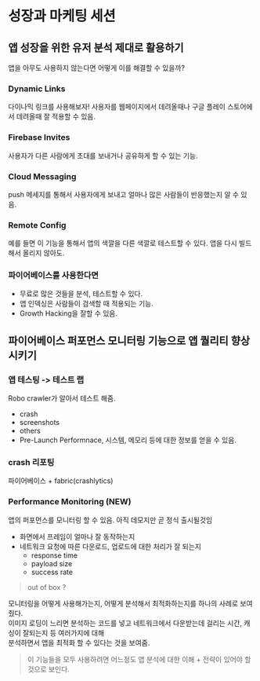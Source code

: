 # 성장과 마케팅 세션

## 앱 성장을 위한 유저 분석 제대로 활용하기
앱을 아무도 사용하지 않는다면 어떻게 이를 해결할 수 있을까?

### Dynamic Links
다이나믹 링크를 사용해보자! 사용자를 웹페이지에서 데려올때나 구글 플레이 스토어에서 데려올때 잘 적용할 수 있음.

### Firebase Invites
사용자가 다른 사람에게 초대를 보내거나 공유하게 할 수 있는 기능.

### Cloud Messaging
push 메세지를 통해서 사용자에게 보내고 얼마나 많은 사람들이 반응했는지 알 수 있음.

### Remote Config
예를 들면 이 기능을 통해서 앱의 색깔을 다른 색깔로 테스트할 수 있다. 앱을 다시 빌드해서 올리지 않아도.

### 파이어베이스를 사용한다면
- 무료로 많은 것들을 분석, 테스트할 수 있다.
- 앱 인덱싱은 사람들이 검색할 때 적용되는 기능.
- Growth Hacking을 잘할 수 있음.

## 파이어베이스 퍼포먼스 모니터링 기능으로 앱 퀄리티 향상 시키기

### 앱 테스팅 -> 테스트 랩
Robo crawler가 알아서 테스트 해줌.
- crash
- screenshots
- others
- Pre-Launch Performnace, 시스템, 메모리 등에 대한 정보를 얻을 수 있음.

### crash 리포팅
파이어베이스 + fabric(crashlytics)

### Performance Monitoring (NEW)
앱의 퍼포먼스를 모니터링 할 수 있음. 아직 데모지만 곧 정식 출시될것임
- 화면에서 프레임이 얼마나 잘 동작하는지
- 네트워크 요청에 따른 다운로드, 업로드에 대한 처리가 잘 되는지
  - response time
  - payload size
  - success rate

> out of box ?

모니터링을 어떻게 사용해가는지, 어떻게 분석해서 최적화하는지를 하나의 사례로 보여줬다.  
이미지 로딩이 느리면 분석하는 코드를 넣고 네트워크에서 다운받는데 걸리는 시간, 캐싱이 잘되는지 등 여러가지에 대해  
분석하면서 앱을 최적화 할 수 있다는 것을 보여줌.

> 이 기능들을 모두 사용하려면 어느정도 앱 분석에 대한 이해 + 전략이 있어야 할 것으로 보인다.
